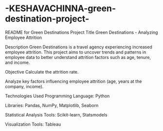 # -KESHAVACHINNA-green-destination-project-
README for Green Destinations
Project Title
Green Destinations - Analyzing Employee Attrition

Description
Green Destinations is a travel agency experiencing increased employee attrition. This project aims to uncover trends and patterns in employee data to better understand attrition factors such as age, tenure, and income.

Objective
Calculate the attrition rate.

Analyze key factors influencing employee attrition (age, years at the company, income).

Technologies Used
Programming Language: Python

Libraries: Pandas, NumPy, Matplotlib, Seaborn

Statistical Analysis Tools: Scikit-learn, Statsmodels

Visualization Tools: Tableau
